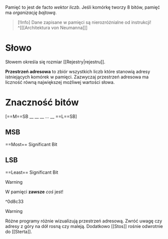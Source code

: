 
Pamięć to jest de facto *wektor liczb*.
Jeśli komórkę tworzy 8 bitów, pamięć ma *organizację bajtową*.

>[!Info] Dane zapisane w pamięci są nierozróżnialne od instrukcji! ^[[[Architektura von Neumanna]]]

# Słowo
Słowem określa się rozmiar [[Rejestry|rejestru]].


**Przestrzeń adresowa** to zbiór wszystkich liczb które stanowią adresy istniejących komórek w pamięci. Zazwyczaj przestrzeń adresowa ma liczność równą największej możliwej wartości słowa.
# Znaczność bitów
\[==M==SB __ __ __ ... __ ==L==SB]
## MSB
==Most== Significant Bit
## LSB
==Least== Significant Bit

>[!warning]
>W pamięci **zawsze** *coś* jest!

^0d8c33

>[!warning]
>Różne programy różnie wizualizują przestrzeń adresową. Zwróć uwagę czy adresy z góry na dół rosną czy maleją.
>Dodatkowo [[Stos]] rośnie odwrotnie do [[Sterta]].